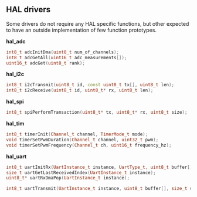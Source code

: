 ## HAL drivers

Some drivers do not require any HAL specific functions, but other expected to have an outside implementation of few function prototypes.

**hal_adc**

```c++
int8_t adcInitDma(uint8_t num_of_channels);
int8_t adcGetAll(uint16_t adc_measurements[]);
uint16_t adcGet(uint8_t rank);
```

**hal_i2c**

```c++
int8_t i2cTransmit(uint8_t id, const uint8_t tx[], uint8_t len);
int8_t i2cReceive(uint8_t id, uint8_t* rx, uint8_t len);
```

**hal_spi**

```c++
int8_t spiPerformTransaction(uint8_t* tx, uint8_t* rx, uint8_t size);
```

**hal_tim**

```c++
int8_t timerInit(Channel_t channel, TimerMode_t mode);
void timerSetPwmDuration(Channel_t channel, uint32_t pwm);
void timerSetPwmFrequency(Channel_t ch, uint16_t frequency_hz);
```

**hal_uart**

```c++
int8_t uartInitRx(UartInstance_t instance, UartType_t, uint8_t buffer[], uint16_t size);
size_t uartGetLastReceivedIndex(UartInstance_t instance);
uint8_t* uartRxDmaPop(UartInstance_t instance);

int8_t uartTransmit(UartInstance_t instance, uint8_t buffer[], size_t size);
```
